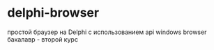 # delphi-browser
простой браузер на Delphi с использованием api windows browser
бакалавр - второй курс
